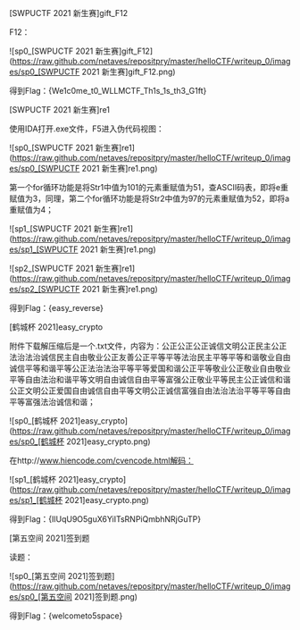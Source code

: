 [SWPUCTF 2021 新生赛]gift_F12

F12：

![sp0_[SWPUCTF 2021 新生赛]gift_F12](https://raw.github.com/netaves/repositpry/master/helloCTF/writeup_0/images/sp0_[SWPUCTF 2021 新生赛]gift_F12.png)

得到Flag：{We1c0me_t0_WLLMCTF_Th1s_1s_th3_G1ft}



[SWPUCTF 2021 新生赛]re1

使用IDA打开.exe文件，F5进入伪代码视图：

![sp0_[SWPUCTF 2021 新生赛]re1](https://raw.github.com/netaves/repositpry/master/helloCTF/writeup_0/images/sp0_[SWPUCTF 2021 新生赛]re1.png)

第一个for循环功能是将Str1中值为101的元素重赋值为51，查ASCII码表，即将e重赋值为3，同理，第二个for循环功能是将Str2中值为97的元素重赋值为52，即将a重赋值为4；

![sp1_[SWPUCTF 2021 新生赛]re1](https://raw.github.com/netaves/repositpry/master/helloCTF/writeup_0/images/sp1_[SWPUCTF 2021 新生赛]re1.png)

![sp2_[SWPUCTF 2021 新生赛]re1](https://raw.github.com/netaves/repositpry/master/helloCTF/writeup_0/images/sp2_[SWPUCTF 2021 新生赛]re1.png)

得到Flag：{easy_reverse}



[鹤城杯 2021]easy_crypto

附件下载解压缩后是一个.txt文件，内容为：公正公正公正诚信文明公正民主公正法治法治诚信民主自由敬业公正友善公正平等平等法治民主平等平等和谐敬业自由诚信平等和谐平等公正法治法治平等平等爱国和谐公正平等敬业公正敬业自由敬业平等自由法治和谐平等文明自由诚信自由平等富强公正敬业平等民主公正诚信和谐公正文明公正爱国自由诚信自由平等文明公正诚信富强自由法治法治平等平等自由平等富强法治诚信和谐；

![sp0_[鹤城杯 2021]easy_crypto](https://raw.github.com/netaves/repositpry/master/helloCTF/writeup_0/images/sp0_[鹤城杯 2021]easy_crypto.png)

在http://www.hiencode.com/cvencode.html解码：

![sp1_[鹤城杯 2021]easy_crypto](https://raw.github.com/netaves/repositpry/master/helloCTF/writeup_0/images/sp1_[鹤城杯 2021]easy_crypto.png)

得到Flag：{IlUqU9O5guX6YiITsRNPiQmbhNRjGuTP}



[第五空间 2021]签到题

读题：

![sp0_[第五空间 2021]签到题](https://raw.github.com/netaves/repositpry/master/helloCTF/writeup_0/images/sp0_[第五空间 2021]签到题.png)

得到Flag：{welcometo5space}